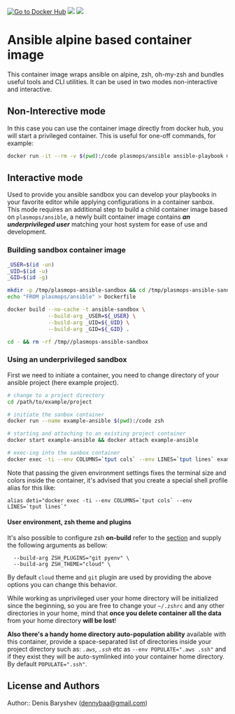 [![Go to Docker Hub](https://img.shields.io/badge/Docker%20Hub-%E2%86%92-blue.svg)](https://hub.docker.com/r/plasmops/ansible/) [![](https://images.microbadger.com/badges/version/plasmops/ansible.svg)](https://microbadger.com/images/plasmops/ansible/) [![](https://images.microbadger.com/badges/image/plasmops/ansible.svg)](https://microbadger.com/images/plasmops/ansible/)

# Ansible alpine based container image

This container image wraps ansible on alpine, zsh, oh-my-zsh and bundles useful tools and CLI utilities. It can be used in two modes non-interactive and interactive.

## Non-Interective mode

In this case you can use the container image directly from docker hub, you will start a privileged container. This is useful for one-off commands, for example:

```bash
docker run -it --rm -v $(pwd):/code plasmops/ansible ansible-playbook myplay.yml
```

## Interactive mode

Used to provide you ansible sandbox you can develop your playbooks in your favorite editor while applying configurations in a container sanbox. This mode requires an additional step to build a child container image based on `plasmops/ansible`, a newly built container image contains ***an underprivileged user*** matching your host system for ease of use and development.

### Building sandbox container image

```bash
_USER=$(id -un)
_UID=$(id -u)
_GID=$(id -g)

mkdir -p /tmp/plasmops-ansible-sandbox && cd /tmp/plasmops-ansible-sandbox
echo "FROM plasmops/ansible" > Dockerfile

docker build --no-cache -t ansible-sandbox \
             --build-arg _USER=${_USER} \
             --build-arg _UID=${_UID} \
             --build-arg _GID=${_GID} .

cd - && rm -rf /tmp//plasmops-ansible-sandbox
```

### Using an underprivileged sandbox

First we need to initiate a container, you need to change directory of your ansible project (here example project).

```bash
# change to a project directory
cd /path/to/example/project

# initiate the sanbox container
docker run --name example-ansible $(pwd):/code zsh

# starting and attaching to an existing project container
docker start example-ansible && docker attach example-ansible

# exec-ing into the sanbox container
docker exec -ti --env COLUMNS=`tput cols` --env LINES=`tput lines` example-ansible zsh
```

Note that passing the given environment settings fixes the terminal size and colors inside the container, it's advised that you create a special shell profile alias for this like:

```
alias deti="docker exec -ti --env COLUMNS=`tput cols` --env LINES=`tput lines`"
```

#### User environment, zsh theme and plugins

It's also possible to configure zsh **on-build** refer to the [section](#building-sandbox-container-image) and supply the following arguments as bellow:

```text
  --build-arg ZSH_PLUGINS="git pyenv" \
  --build-arg ZSH_THEME="cloud" \
```

By default `cloud` theme and `git` plugin are used by providing the above options you can change this behavior.

While working as unprivileged user your home directory will be initialized since the beginning, so you are free to change your `~/.zshrc`  and any other directories in your home, mind that **once you delete container all the data** from your home directory **will be lost**!

**Also there's a handy home directory auto-population ability** available with this container, provide a space-separated list of directories inside your project directory such as: *`.aws`, `.ssh`* etc as `--env POPULATE=".aws .ssh"` and if they exist they will be auto-symlinked into your container home directory. By default `POPULATE=".ssh"`.

## License and Authors

Author:: Denis Baryshev (<dennybaa@gmail.com>)
